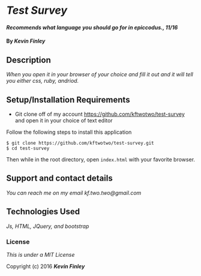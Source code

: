 # _Test Survey_

#### _Recommends what language you should go for in epiccodus., 11/16_

#### By _**Kevin Finley**_

## Description

_When you open it in your browser of your choice and fill it out and it will tell you either css, ruby, andriod._

## Setup/Installation Requirements

* Git clone off of my account https://github.com/kftwotwo/test-survey and open it in your choice of text editor

Follow the following steps to install this application
```
$ git clone https://github.com/kftwotwo/test-survey.git
$ cd test-survey
```

Then while in the root directory, open `index.html` with your favorite browser.

## Support and contact details

_You can reach me on my email kf.two.two@gmail.com_

## Technologies Used

_Js, HTML, JQuery, and bootstrap_

### License

*This is under a MIT License*

Copyright (c) 2016 **_Kevin Finley_**
